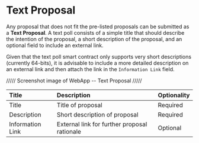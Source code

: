 # Text Proposal

Any proposal that does not fit the pre-listed proposals can be submitted as a **Text Proposal**. A text poll consists of a simple title that should describe the intention of the proposal, a short description of the proposal, and an optional field to include an external link. 

Given that the text poll smart contract only supports very short descriptions \(currently 64-bits\), it is advisable to include a more detailed description on an external link and then attach the link in the `Information Link` field.



///// Screenshot image of WebApp -- Text Proposal /////



| Title | Description | Optionality |
| :--- | :--- | :--- |
| Title | Title of proposal | Required |
| Description | Short description of proposal | Required |
| Information Link | External link for further proposal rationale | Optional |

